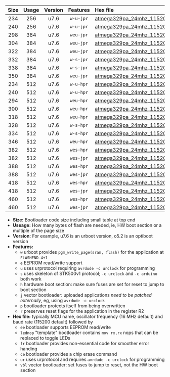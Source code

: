 |Size|Usage|Version|Features|Hex file|
|:-:|:-:|:-:|:-:|:--|
|234|256|u7.6|`w-u-jpr`|[atmega329pa_24mhz_115200bps_ur_vbl.hex](https://raw.githubusercontent.com/stefanrueger/urboot/main/atmega329pa_24mhz_115200bps_ur_vbl.hex)|
|240|256|u7.6|`w-u-jpr`|[atmega329pa_24mhz_115200bps_lednop_ur_vbl.hex](https://raw.githubusercontent.com/stefanrueger/urboot/main/atmega329pa_24mhz_115200bps_lednop_ur_vbl.hex)|
|298|384|u7.6|`weu-jpr`|[atmega329pa_24mhz_115200bps_ee_ur_vbl.hex](https://raw.githubusercontent.com/stefanrueger/urboot/main/atmega329pa_24mhz_115200bps_ee_ur_vbl.hex)|
|304|384|u7.6|`weu-jpr`|[atmega329pa_24mhz_115200bps_ee_lednop_ur_vbl.hex](https://raw.githubusercontent.com/stefanrueger/urboot/main/atmega329pa_24mhz_115200bps_ee_lednop_ur_vbl.hex)|
|322|384|u7.6|`weu-jpr`|[atmega329pa_24mhz_115200bps_ee_lednop_fr_ur_vbl.hex](https://raw.githubusercontent.com/stefanrueger/urboot/main/atmega329pa_24mhz_115200bps_ee_lednop_fr_ur_vbl.hex)|
|332|384|u7.6|`w-s-jpr`|[atmega329pa_24mhz_115200bps_vbl.hex](https://raw.githubusercontent.com/stefanrueger/urboot/main/atmega329pa_24mhz_115200bps_vbl.hex)|
|338|384|u7.6|`w-s-jpr`|[atmega329pa_24mhz_115200bps_lednop_vbl.hex](https://raw.githubusercontent.com/stefanrueger/urboot/main/atmega329pa_24mhz_115200bps_lednop_vbl.hex)|
|350|384|u7.6|`weu-jpr`|[atmega329pa_24mhz_115200bps_ee_lednop_fr_ce_ur_vbl.hex](https://raw.githubusercontent.com/stefanrueger/urboot/main/atmega329pa_24mhz_115200bps_ee_lednop_fr_ce_ur_vbl.hex)|
|234|512|u7.6|`w-u-hpr`|[atmega329pa_24mhz_115200bps_ur.hex](https://raw.githubusercontent.com/stefanrueger/urboot/main/atmega329pa_24mhz_115200bps_ur.hex)|
|240|512|u7.6|`w-u-hpr`|[atmega329pa_24mhz_115200bps_lednop_ur.hex](https://raw.githubusercontent.com/stefanrueger/urboot/main/atmega329pa_24mhz_115200bps_lednop_ur.hex)|
|294|512|u7.6|`weu-hpr`|[atmega329pa_24mhz_115200bps_ee_ur.hex](https://raw.githubusercontent.com/stefanrueger/urboot/main/atmega329pa_24mhz_115200bps_ee_ur.hex)|
|300|512|u7.6|`weu-hpr`|[atmega329pa_24mhz_115200bps_ee_lednop_ur.hex](https://raw.githubusercontent.com/stefanrueger/urboot/main/atmega329pa_24mhz_115200bps_ee_lednop_ur.hex)|
|318|512|u7.6|`weu-hpr`|[atmega329pa_24mhz_115200bps_ee_lednop_fr_ur.hex](https://raw.githubusercontent.com/stefanrueger/urboot/main/atmega329pa_24mhz_115200bps_ee_lednop_fr_ur.hex)|
|328|512|u7.6|`w-s-hpr`|[atmega329pa_24mhz_115200bps.hex](https://raw.githubusercontent.com/stefanrueger/urboot/main/atmega329pa_24mhz_115200bps.hex)|
|334|512|u7.6|`w-s-hpr`|[atmega329pa_24mhz_115200bps_lednop.hex](https://raw.githubusercontent.com/stefanrueger/urboot/main/atmega329pa_24mhz_115200bps_lednop.hex)|
|346|512|u7.6|`weu-hpr`|[atmega329pa_24mhz_115200bps_ee_lednop_fr_ce_ur.hex](https://raw.githubusercontent.com/stefanrueger/urboot/main/atmega329pa_24mhz_115200bps_ee_lednop_fr_ce_ur.hex)|
|382|512|u7.6|`wes-hpr`|[atmega329pa_24mhz_115200bps_ee.hex](https://raw.githubusercontent.com/stefanrueger/urboot/main/atmega329pa_24mhz_115200bps_ee.hex)|
|382|512|u7.6|`wes-jpr`|[atmega329pa_24mhz_115200bps_ee_vbl.hex](https://raw.githubusercontent.com/stefanrueger/urboot/main/atmega329pa_24mhz_115200bps_ee_vbl.hex)|
|388|512|u7.6|`wes-hpr`|[atmega329pa_24mhz_115200bps_ee_lednop.hex](https://raw.githubusercontent.com/stefanrueger/urboot/main/atmega329pa_24mhz_115200bps_ee_lednop.hex)|
|388|512|u7.6|`wes-jpr`|[atmega329pa_24mhz_115200bps_ee_lednop_vbl.hex](https://raw.githubusercontent.com/stefanrueger/urboot/main/atmega329pa_24mhz_115200bps_ee_lednop_vbl.hex)|
|418|512|u7.6|`wes-hpr`|[atmega329pa_24mhz_115200bps_ee_lednop_fr.hex](https://raw.githubusercontent.com/stefanrueger/urboot/main/atmega329pa_24mhz_115200bps_ee_lednop_fr.hex)|
|418|512|u7.6|`wes-jpr`|[atmega329pa_24mhz_115200bps_ee_lednop_fr_vbl.hex](https://raw.githubusercontent.com/stefanrueger/urboot/main/atmega329pa_24mhz_115200bps_ee_lednop_fr_vbl.hex)|
|460|512|u7.6|`wes-hpr`|[atmega329pa_24mhz_115200bps_ee_lednop_fr_ce.hex](https://raw.githubusercontent.com/stefanrueger/urboot/main/atmega329pa_24mhz_115200bps_ee_lednop_fr_ce.hex)|
|460|512|u7.6|`wes-jpr`|[atmega329pa_24mhz_115200bps_ee_lednop_fr_ce_vbl.hex](https://raw.githubusercontent.com/stefanrueger/urboot/main/atmega329pa_24mhz_115200bps_ee_lednop_fr_ce_vbl.hex)|

- **Size:** Bootloader code size including small table at top end
- **Useage:** How many bytes of flash are needed, ie, HW boot section or a multiple of the page size
- **Version:** For example, u7.6 is an urboot version, o5.2 is an optiboot version
- **Features:**
  + `w` urboot provides `pgm_write_page(sram, flash)` for the application at `FLASHEND-4+1`
  + `e` EEPROM read/write support
  + `u` uses urprotocol requiring `avrdude -c urclock` for programming
  + `s` uses skeleton of STK500v1 protocol; `-c urclock` and `-c arduino` both work
  + `h` hardware boot section: make sure fuses are set for reset to jump to boot section
  + `j` vector bootloader: uploaded applications *need to be patched externally*, eg, using `avrdude -c urclock`
  + `p` bootloader protects itself from being overwritten
  + `r` preserves reset flags for the application in the register R2
- **Hex file:** typically MCU name, oscillator frequency (16 MHz default) and baud rate (115200 default) followed by
  + `ee` bootloader supports EEPROM read/write
  + `lednop` "template" bootloader contains `mov rx,rx` nops that can be replaced to toggle LEDs
  + `fr` bootloader provides non-essential code for smoother error handing
  + `ce` bootloader provides a chip erase command
  + `ur` uses urprotocol and requires `avrdude -c urclock` for programming
  + `vbl` vector bootloader: set fuses to jump to reset, not the HW boot section

